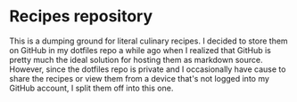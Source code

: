 # Recipes repository

This is a dumping ground for literal culinary recipes. I decided to store them on GitHub in my dotfiles repo a while ago when I realized that GitHub is pretty much the ideal solution for hosting them as markdown source. However, since the dotfiles repo is private and I occasionally have cause to share the recipes or view them from a device that's not logged into my GitHub account, I split them off into this one.
